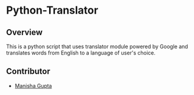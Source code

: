 # Python-Translator
## Overview

This is a python script that uses translator module powered by Google and translates words from English to a language of user's choice.

## Contributor
- [Manisha Gupta](https://manisha069.github.io/)
